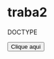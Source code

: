 # traba2
DOCTYPE<html>
<!DOCTYPE html>
<html lang="en">
<head>
    <meta charset="UTF-8">
    <meta name="viewport" content="width=device-width, initial-scale=1.0">
    <title>Document</title>
</head>
<body>
    <button Onclick="Irsite()">Clique aqui</button>
<script>
function Irsite(){
    window.location.href="Untitled-1.html atuali.html 2.html"
}


</script>
</body>
</html>
